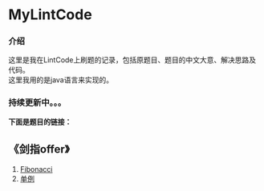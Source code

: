 # MyLintCode
### 介绍
这里是我在LintCode上刷题的记录，包括原题目、题目的中文大意、解决思路及代码。  
这里我用的是java语言来实现的。

### 持续更新中。。。


**下面是题目的链接：**    
## 《剑指offer》
1. [Fibonacci](https://github.com/tanranuncle/LeetCode-LintCode/blob/master/MyLintCode/%E3%80%8A%E5%89%91%E6%8C%87offer%E3%80%8B%E9%A2%98%E7%9B%AE/1.Fibonacci.md)
2. [单例](https://github.com/tanranuncle/LeetCode-LintCode/blob/master/MyLintCode/%E3%80%8A%E5%89%91%E6%8C%87offer%E3%80%8B%E9%A2%98%E7%9B%AE/2.%E5%8D%95%E4%BE%8B.md)



